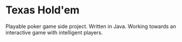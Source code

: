 # Texas Hold'em 
Playable poker game side project. Written in Java.
Working towards an interactive game with intelligent players.
